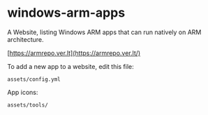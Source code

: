 # windows-arm-apps

A Website, listing Windows ARM apps that can run natively on ARM architecture.


[https://armrepo.ver.lt](https://armrepo.ver.lt/)

To add a new app to a website, edit this file:

```
assets/config.yml
```

App icons:
```
assets/tools/
```
